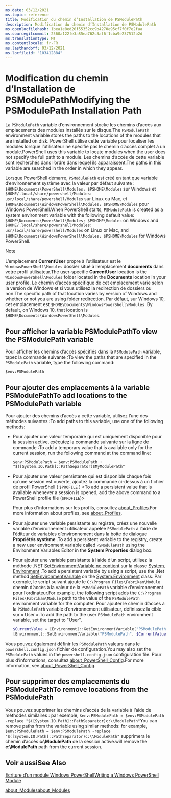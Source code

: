 ```yaml
---
ms.date: 03/12/2021
ms.topic: reference
title: Modification du chemin d’Installation de PSModulePath
description: Modification du chemin d’Installation de PSModulePath
ms.openlocfilehash: 1bea1e8ed20f55352cc9b4270e95cf7f0f7e2faa
ms.sourcegitcommit: 2560a122fe3a85ea762c3af6f1cba9e237512b2d
ms.translationtype: MT
ms.contentlocale: fr-FR
ms.lasthandoff: 03/12/2021
ms.locfileid: "103412884"
---
```

# <a name="modifying-the-psmodulepath-installation-path"></a><span data-ttu-id="2f4bd-103">Modification du chemin d’Installation de PSModulePath</span><span class="sxs-lookup"><span data-stu-id="2f4bd-103">Modifying the PSModulePath Installation Path</span></span>

<span data-ttu-id="2f4bd-104">La `PSModulePath` variable d’environnement stocke les chemins d’accès aux emplacements des modules installés sur le disque.</span><span class="sxs-lookup"><span data-stu-id="2f4bd-104">The `PSModulePath` environment variable stores the paths to the locations of the modules that are installed on disk.</span></span> <span data-ttu-id="2f4bd-105">PowerShell utilise cette variable pour localiser les modules lorsque l’utilisateur ne spécifie pas le chemin d’accès complet à un module.</span><span class="sxs-lookup"><span data-stu-id="2f4bd-105">PowerShell uses this variable to locate modules when the user does not specify the full path to a module.</span></span> <span data-ttu-id="2f4bd-106">Les chemins d’accès de cette variable sont recherchés dans l’ordre dans lequel ils apparaissent.</span><span class="sxs-lookup"><span data-stu-id="2f4bd-106">The paths in this variable are searched in the order in which they appear.</span></span>

<span data-ttu-id="2f4bd-107">Lorsque PowerShell démarre, `PSModulePath` est créé en tant que variable d’environnement système avec la valeur par défaut suivante : `$HOME\Documents\PowerShell\Modules; $PSHOME\Modules` sur Windows et `$HOME/.local/share/powershell/Modules: usr/local/share/powershell/Modules` sur Linux ou Mac, et `$HOME\Documents\WindowsPowerShell\Modules; $PSHOME\Modules` pour Windows PowerShell.</span><span class="sxs-lookup"><span data-stu-id="2f4bd-107">When PowerShell starts, `PSModulePath` is created as a system environment variable with the following default value: `$HOME\Documents\PowerShell\Modules; $PSHOME\Modules` on Windows and `$HOME/.local/share/powershell/Modules: usr/local/share/powershell/Modules` on Linux or Mac, and `$HOME\Documents\WindowsPowerShell\Modules; $PSHOME\Modules` for Windows PowerShell.</span></span>

> [!NOTE]
> <span data-ttu-id="2f4bd-108">L’emplacement **CurrentUser** propre à l’utilisateur est le `WindowsPowerShell\Modules` dossier situé à l’emplacement **documents** dans votre profil utilisateur.</span><span class="sxs-lookup"><span data-stu-id="2f4bd-108">The user-specific **CurrentUser** location is the `WindowsPowerShell\Modules` folder located in the **Documents** location in your user profile.</span></span> <span data-ttu-id="2f4bd-109">Le chemin d’accès spécifique de cet emplacement varie selon la version de Windows et si vous utilisez la redirection de dossiers ou non.</span><span class="sxs-lookup"><span data-stu-id="2f4bd-109">The specific path of that location varies by version of Windows and whether or not you are using folder redirection.</span></span> <span data-ttu-id="2f4bd-110">Par défaut, sur Windows 10, cet emplacement est `$HOME\Documents\WindowsPowerShell\Modules` .</span><span class="sxs-lookup"><span data-stu-id="2f4bd-110">By default, on Windows 10, that location is `$HOME\Documents\WindowsPowerShell\Modules`.</span></span>

## <a name="to-view-the-psmodulepath-variable"></a><span data-ttu-id="2f4bd-111">Pour afficher la variable PSModulePath</span><span class="sxs-lookup"><span data-stu-id="2f4bd-111">To view the PSModulePath variable</span></span>

<span data-ttu-id="2f4bd-112">Pour afficher les chemins d’accès spécifiés dans la `PSModulePath` variable, tapez la commande suivante :</span><span class="sxs-lookup"><span data-stu-id="2f4bd-112">To view the paths that are specified in the `PSModulePath` variable, type the following command:</span></span>

`$env:PSModulePath`

## <a name="to-add-locations-to-the-psmodulepath-variable"></a><span data-ttu-id="2f4bd-113">Pour ajouter des emplacements à la variable PSModulePath</span><span class="sxs-lookup"><span data-stu-id="2f4bd-113">To add locations to the PSModulePath variable</span></span>

<span data-ttu-id="2f4bd-114">Pour ajouter des chemins d’accès à cette variable, utilisez l’une des méthodes suivantes :</span><span class="sxs-lookup"><span data-stu-id="2f4bd-114">To add paths to this variable, use one of the following methods:</span></span>

- <span data-ttu-id="2f4bd-115">Pour ajouter une valeur temporaire qui est uniquement disponible pour la session active, exécutez la commande suivante sur la ligne de commande :</span><span class="sxs-lookup"><span data-stu-id="2f4bd-115">To add a temporary value that is available only for the current session, run the following command at the command line:</span></span>

  `$env:PSModulePath = $env:PSModulePath + "$([System.IO.Path]::PathSeparator)$MyModulePath"`

- <span data-ttu-id="2f4bd-116">Pour ajouter une valeur persistante qui est disponible chaque fois qu’une session est ouverte, ajoutez la commande ci-dessus à un fichier de profil PowerShell ( `$PROFILE` ) ></span><span class="sxs-lookup"><span data-stu-id="2f4bd-116">To add a persistent value that is available whenever a session is opened, add the above command to a PowerShell profile file (`$PROFILE`)></span></span>

  <span data-ttu-id="2f4bd-117">Pour plus d'informations sur les profils, consultez [about_Profiles](/powershell/module/microsoft.powershell.core/about/about_profiles).</span><span class="sxs-lookup"><span data-stu-id="2f4bd-117">For more information about profiles, see [about_Profiles](/powershell/module/microsoft.powershell.core/about/about_profiles).</span></span>

- <span data-ttu-id="2f4bd-118">Pour ajouter une variable persistante au registre, créez une nouvelle variable d’environnement utilisateur appelée `PSModulePath` à l’aide de l’éditeur de variables d’environnement dans la boîte de dialogue **Propriétés système** .</span><span class="sxs-lookup"><span data-stu-id="2f4bd-118">To add a persistent variable to the registry, create a new user environment variable called `PSModulePath` using the Environment Variables Editor in the **System Properties** dialog box.</span></span>

- <span data-ttu-id="2f4bd-119">Pour ajouter une variable persistante à l’aide d’un script, utilisez la méthode .NET [SetEnvironmentVariable ne contient](/dotnet/api/system.environment.setenvironmentvariable) sur la classe [System. Environment](/dotnet/api/system.environment) .</span><span class="sxs-lookup"><span data-stu-id="2f4bd-119">To add a persistent variable by using a script, use the .Net method [SetEnvironmentVariable](/dotnet/api/system.environment.setenvironmentvariable) on the [System.Environment](/dotnet/api/system.environment) class.</span></span> <span data-ttu-id="2f4bd-120">Par exemple, le script suivant ajoute le `C:\Program Files\Fabrikam\Module` chemin d’accès à la valeur de la `PSModulePath` variable d’environnement pour l’ordinateur.</span><span class="sxs-lookup"><span data-stu-id="2f4bd-120">For example, the following script adds the `C:\Program Files\Fabrikam\Module` path to the value of the `PSModulePath` environment variable for the computer.</span></span> <span data-ttu-id="2f4bd-121">Pour ajouter le chemin d’accès à la `PSModulePath` variable d’environnement utilisateur, définissez la cible sur « User ».</span><span class="sxs-lookup"><span data-stu-id="2f4bd-121">To add the path to the user `PSModulePath` environment variable, set the target to "User".</span></span>

  ```powershell
  $CurrentValue = [Environment]::GetEnvironmentVariable("PSModulePath", "Machine")
  [Environment]::SetEnvironmentVariable("PSModulePath", $CurrentValue + [System.IO.Path]::PathSeparator + "C:\Program Files\Fabrikam\Modules", "Machine")

  ```

<span data-ttu-id="2f4bd-122">Vous pouvez également définir les `PSModulePath` valeurs dans le `powershell.config.json` fichier de configuration.</span><span class="sxs-lookup"><span data-stu-id="2f4bd-122">You may also set the `PSModulePath` values in the `powershell.config.json` configuration file.</span></span> <span data-ttu-id="2f4bd-123">Pour plus d’informations, consultez [about_PowerShell_Config](/powershell/module/microsoft.powershell.core/about/about_powershell_config#psmodulepath).</span><span class="sxs-lookup"><span data-stu-id="2f4bd-123">For more information, see [about_PowerShell_Config](/powershell/module/microsoft.powershell.core/about/about_powershell_config#psmodulepath).</span></span>

## <a name="to-remove-locations-from-the-psmodulepath"></a><span data-ttu-id="2f4bd-124">Pour supprimer des emplacements du PSModulePath</span><span class="sxs-lookup"><span data-stu-id="2f4bd-124">To remove locations from the PSModulePath</span></span>

<span data-ttu-id="2f4bd-125">Vous pouvez supprimer les chemins d’accès de la variable à l’aide de méthodes similaires : par exemple, `$env:PSModulePath = $env:PSModulePath -replace "$([System.IO.Path]::PathSeparator)c:\\ModulePath"`</span><span class="sxs-lookup"><span data-stu-id="2f4bd-125">You can remove paths from the variable using similar methods: for example, `$env:PSModulePath = $env:PSModulePath -replace "$([System.IO.Path]::PathSeparator)c:\\ModulePath"`</span></span>
<span data-ttu-id="2f4bd-126">supprimera le chemin d’accès **c:\ModulePath** de la session active.</span><span class="sxs-lookup"><span data-stu-id="2f4bd-126">will remove the **c:\ModulePath** path from the current session.</span></span>

## <a name="see-also"></a><span data-ttu-id="2f4bd-127">Voir aussi</span><span class="sxs-lookup"><span data-stu-id="2f4bd-127">See Also</span></span>

[<span data-ttu-id="2f4bd-128">Écriture d’un module Windows PowerShell</span><span class="sxs-lookup"><span data-stu-id="2f4bd-128">Writing a Windows PowerShell Module</span></span>](./writing-a-windows-powershell-module.md)

[<span data-ttu-id="2f4bd-129">about_Modules</span><span class="sxs-lookup"><span data-stu-id="2f4bd-129">about_Modules</span></span>](/powershell/module/microsoft.powershell.core/about/about_modules)
